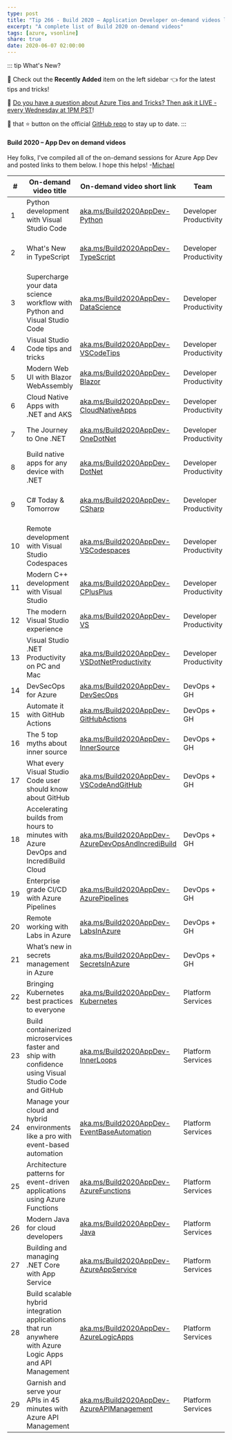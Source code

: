 ```yaml
---
type: post
title: "Tip 266 - Build 2020 – Application Developer on-demand videos list"
excerpt: "A complete list of Build 2020 on-demand videos"
tags: [azure, vsonline]
share: true
date: 2020-06-07 02:00:00
---
```


::: tip What's New?

:calendar: Check out the **Recently Added** item on the left sidebar :point_left: for the latest tips and tricks!

:unicorn: [Do you have a question about Azure Tips and Tricks? Then ask it LIVE - every Wednesday at 1PM PST](https://twitch.tv/mbcrump?WT.mc_id=azure-azuredevtips-micrum)!

:punch: that :star: button on the official [GitHub repo](https://github.com/Microsoft/AzureTipsAndTricks/) to stay up to date.
:::

#### Build 2020 – App Dev on demand videos 

Hey folks, I've compiled all of the on-demand sessions for Azure App Dev and posted links to them below. I hope this helps!
-[Michael](https://twitter.com/mbcrump) 

| #  | On-demand video title                                                                                     | On-demand video short link                                                                                          | Team                   | Speaker                              |
| -- | --------------------------------------------------------------------------------------------------------- | ------------------------------------------------------------------------------------------------------------------- | ---------------------- | ------------------------------------ |
| 1  | Python development with Visual Studio Code                                                                | [aka.ms/Build2020AppDev-Python](https://aka.ms/Build2020AppDev-Python)                                              | Developer Productivity | Luciana Abud                         |
| 2  | What's New in TypeScript                                                                                  | [aka.ms/Build2020AppDev-TypeScript](https://aka.ms/Build2020AppDev-TypeScript)                                      | Developer Productivity | Daniel Rosenwasser, Anders Hejlsberg |
| 3  | Supercharge your data science workflow with Python and Visual Studio Code                                 | [aka.ms/Build2020AppDev-DataScience](https://aka.ms/Build2020AppDev-DataScience)                                    | Developer Productivity | Sid Unnithan, Jeffrey Mew            |
| 4  | Visual Studio Code tips and tricks                                                                        | [aka.ms/Build2020AppDev-VSCodeTips](https://aka.ms/Build2020AppDev-VSCodeTips)                                      | Developer Productivity | Matt Bierner                         |
| 5  | Modern Web UI with Blazor WebAssembly                                                                     | [aka.ms/Build2020AppDev-Blazor](https://aka.ms/Build2020AppDev-Blazor)                                              | Developer Productivity | Daniel Roth, Steve Sanderson         |
| 6  | Cloud Native Apps with .NET and AKS                                                                       | [aka.ms/Build2020AppDev-CloudNativeApps](https://aka.ms/Build2020AppDev-CloudNativeApps)                            | Developer Productivity | Glenn Condron, Scott Hunter          |
| 7  | The Journey to One .NET                                                                                   | [aka.ms/Build2020AppDev-OneDotNet](https://aka.ms/Build2020AppDev-OneDotNet)                                        | Developer Productivity | Scott Hunter, Scott Hanselman        |
| 8  | Build native apps for any device with .NET                                                                | [aka.ms/Build2020AppDev-DotNet](https://aka.ms/Build2020AppDev-DotNet)                                              | Developer Productivity | David Ortinau, Maddy Leger           |
| 9  | C# Today & Tomorrow                                                                                       | [aka.ms/Build2020AppDev-CSharp](https://aka.ms/Build2020AppDev-CSharp)                                              | Developer Productivity | Mads Torgersen, Dustin Campbell      |
| 10 | Remote development with Visual Studio Codespaces                                                          | [aka.ms/Build2020AppDev-VSCodespaces](https://aka.ms/Build2020AppDev-VSCodespaces)                                  | Developer Productivity | Nik Molnar                           |
| 11 | Modern C++ development with Visual Studio                                                                 | [aka.ms/Build2020AppDev-CPlusPlus](https://aka.ms/Build2020AppDev-CPlusPlus)                                        | Developer Productivity | Erika Sweet, Nick Uhlenhuth          |
| 12 | The modern Visual Studio experience                                                                       | [aka.ms/Build2020AppDev-VS](https://aka.ms/Build2020AppDev-VS)                                                      | Developer Productivity | Mads Kristensen                      |
| 13 | Visual Studio .NET Productivity  on PC and Mac                                                            | [aka.ms/Build2020AppDev-VSDotNetProductivity](https://aka.ms/Build2020AppDev-VSDotNetProductivity)                  | Developer Productivity | Mika Dumont, Cody Beyer              |
| 14 | DevSecOps for Azure                                                                                       | [aka.ms/Build2020AppDev-DevSecOps](https://aka.ms/Build2020AppDev-DevSecOps)                                        | DevOps + GH            | Sasha Rosenbaum                      |
| 15 | Automate it with GitHub Actions                                                                           | [aka.ms/Build2020AppDev-GitHubActions](https://aka.ms/Build2020AppDev-GitHubActions)                                | DevOps + GH            | Brian Douglas                        |
| 16 | The 5 top myths about inner source                                                                        | [aka.ms/Build2020AppDev-InnerSource](https://aka.ms/Build2020AppDev-InnerSource)                                    | DevOps + GH            | Martin Woodward                      |
| 17 | What every Visual Studio Code user should know about GitHub                                               | [aka.ms/Build2020AppDev-VSCodeAndGitHub](https://aka.ms/Build2020AppDev-VSCodeAndGitHub)                            | DevOps + GH            | Burke Holland                        |
| 18 | Accelerating builds from hours to minutes with Azure DevOps and IncrediBuild Cloud                        | [aka.ms/Build2020AppDev-AzureDevOpsAndIncrediBuild](https://aka.ms/Build2020AppDev-AzureDevOpsAndIncrediBuild)      | DevOps + GH            | Israel Rogoza, Victor Gershgorn      |
| 19 | Enterprise grade CI/CD with Azure Pipelines                                                               | [aka.ms/Build2020AppDev-AzurePipelines](https://aka.ms/Build2020AppDev-AzurePipelines)                              | DevOps + GH            | Roopesh Nair                         |
| 20 | Remote working with Labs in Azure                                                                         | [aka.ms/Build2020AppDev-LabsInAzure](https://aka.ms/Build2020AppDev-LabsInAzure)                                    | DevOps + GH            | Tanmayee Prakash Kamath              |
| 21 | What’s new in secrets management in Azure                                                                 | [aka.ms/Build2020AppDev-SecretsInAzure](https://aka.ms/Build2020AppDev-SecretsInAzure)                              | DevOps + GH            | Rajeev Vijan                         |
| 22 | Bringing Kubernetes best practices to everyone                                                            | [aka.ms/Build2020AppDev-Kubernetes](https://aka.ms/Build2020AppDev-Kubernetes)                                      | Platform Services      | Sean McKenna                         |
| 23 | Build containerized microservices faster and ship with confidence using Visual Studio Code and GitHub     | [aka.ms/Build2020AppDev-InnerLoops](https://aka.ms/Build2020AppDev-InnerLoops)                                      | Platform Services      | Nick Greenfield                      |
| 24 | Manage your cloud and hybrid environments like a pro with event-based automation                          | [aka.ms/Build2020AppDev-EventBaseAutomation](https://aka.ms/Build2020AppDev-EventBaseAutomation)                    | Platform Services      | Eamon O'Reilly                       |
| 25 | Architecture patterns for event-driven applications using Azure Functions                                 | [aka.ms/Build2020AppDev-AzureFunctions](https://aka.ms/Build2020AppDev-AzureFunctions)                              | Platform Services      | Maxime Rouiller                      |
| 26 | Modern Java for cloud developers                                                                          | [aka.ms/Build2020AppDev-Java](https://aka.ms/Build2020AppDev-Java)                                                  | Platform Services      | Martijn Verburg                      |
| 27 | Building and managing .NET Core with App Service                                                          | [aka.ms/Build2020AppDev-AzureAppService](https://aka.ms/Build2020AppDev-AzureAppService)                            | Platform Services      | Jason Freeberg                       |
| 28 | Build scalable hybrid integration applications that run anywhere with Azure Logic Apps and API Management | [aka.ms/Build2020AppDev-AzureLogicApps](https://aka.ms/Build2020AppDev-AzureLogicApps)                              | Platform Services      | Matthew Farmer, Miao Jiang           |
| 29 | Garnish and serve your APIs in 45 minutes with Azure API Management                                       | [aka.ms/Build2020AppDev-AzureAPIManagement](https://aka.ms/Build2020AppDev-AzureAPIManagement)                      | Platform Services      | Mike Budzynski                       |
